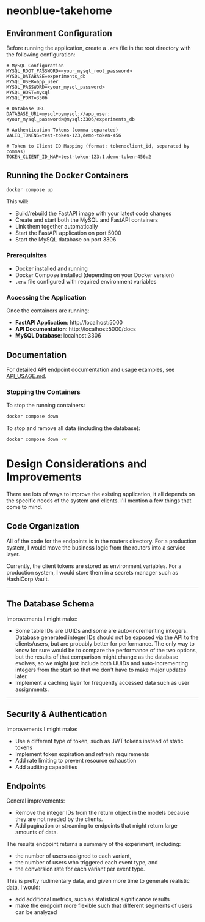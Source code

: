 # neonblue-takehome

## Environment Configuration

Before running the application, create a `.env` file in the root directory with the following configuration:

```env
# MySQL Configuration
MYSQL_ROOT_PASSWORD=<your_mysql_root_password>
MYSQL_DATABASE=experiments_db
MYSQL_USER=app_user
MYSQL_PASSWORD=<your_mysql_password>
MYSQL_HOST=mysql
MYSQL_PORT=3306

# Database URL
DATABASE_URL=mysql+pymysql://app_user:<your_mysql_password>@mysql:3306/experiments_db

# Authentication Tokens (comma-separated)
VALID_TOKENS=test-token-123,demo-token-456

# Token to Client ID Mapping (format: token:client_id, separated by commas)
TOKEN_CLIENT_ID_MAP=test-token-123:1,demo-token-456:2
```

## Running the Docker Containers

```bash
docker compose up
```

This will:
- Build/rebuild the FastAPI image with your latest code changes
- Create and start both the MySQL and FastAPI containers
- Link them together automatically
- Start the FastAPI application on port 5000
- Start the MySQL database on port 3306

### Prerequisites

- Docker installed and running
- Docker Compose installed (depending on your Docker version)
- `.env` file configured with required environment variables

### Accessing the Application

Once the containers are running:

- **FastAPI Application**: http://localhost:5000
- **API Documentation**: http://localhost:5000/docs
- **MySQL Database**: localhost:3306

## Documentation

For detailed API endpoint documentation and usage examples, see [API_USAGE.md](API_USAGE.md).
### Stopping the Containers

To stop the running containers:

```bash
docker compose down
```

To stop and remove all data (including the database):

```bash
docker compose down -v
```

# Design Considerations and Improvements
There are lots of ways to improve the existing application, it all depends on the specific needs of the system and clients. I'll mention a few things that come to mind.

## Code Organization

All of the code for the endpoints is in the routers directory. For a production system, I would move the business logic from the routers into a service layer.

Currently, the client tokens are stored as environment variables. For a production system, I would store them in a secrets manager such as HashiCorp Vault.

---

## The Database Schema

Improvements I might make:
- Some table IDs are UUIDs and some are auto-incrementing integers. Database generated integer IDs should not be exposed via the API to the clients/users, but are probably better for performance. The only way to know for sure would be to compare the performance of the two options, but the results of that comparison might change as the database evolves, so we might just include both UUIDs and auto-incrementing integers from the start so that we don't have to make major updates later. 
- Implement a caching layer for frequently accessed data such as user assignments.
---

## Security & Authentication
Improvements I might make:
- Use a different type of token, such as JWT tokens instead of static tokens
- Implement token expiration and refresh requirements
- Add rate limiting to prevent resource exhaustion
- Add auditing capabilities 

## Endpoints
General improvements:
- Remove the integer IDs from the return object in the models because they are not needed by the clients. 
- Add pagination or streaming to endpoints that might return large amounts of data.

The results endpoint returns a summary of the experiment, including:
- the number of users assigned to each variant, 
- the number of users who triggered each event type, and 
- the conversion rate for each variant per event type.

This is pretty rudimentary data, and given more time to generate realistic data, I would:
 - add additional metrics, such as statistical significance results
 - make the endpoint more flexible such that different segments of users can be analyzed